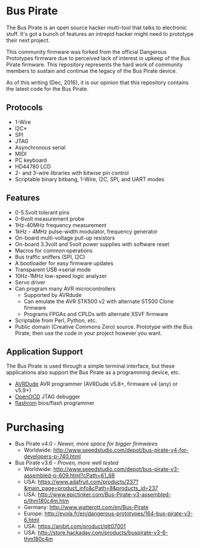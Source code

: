 # Bus Pirate
The Bus Pirate is an open source hacker multi-tool that talks to electronic stuff. It's got a bunch of features an intrepid hacker might need to prototype their next project.

This community firmware was forked from the official Dangerous Prototypes firmware due to perceived lack of interest in upkeep of the Bus Pirate firmware.  This repository represents the hard work of community members to sustain and continue the legacy of the Bus Pirate device.

As of this writing (Dec, 2016), it is our opinion that this repository contains the latest code for the Bus Pirate.

## Protocols
    
* 1-Wire
* I2C*
* SPI
* JTAG
* Asynchronous serial
* MIDI
* PC keyboard
* HD44780 LCD
* 2- and 3-wire libraries with bitwise pin control
* Scriptable binary bitbang, 1-Wire, I2C, SPI, and UART modes 

## Features

* 0-5.5volt tolerant pins
* 0-6volt measurement probe
* 1Hz-40MHz frequency measurement
* 1kHz - 4MHz pulse-width modulator, frequency generator
* On-board multi-voltage pull-up resistors
* On-board 3.3volt and 5volt power supplies with software reset
* Macros for common operations
* Bus traffic sniffers (SPI, I2C)
* A bootloader for easy firmware updates
* Transparent USB->serial mode
* 10Hz-1MHz low-speed logic analyzer
* Servo driver
* Can program many AVR microcontrollers
  * Supported by AVRdude
  * Can emulate the AVR STK500 v2 with alternate ST500 Clone firmware 
  * Programs FPGAs and CPLDs with alternate XSVF firmware
* Scriptable from Perl, Python, etc.
* Public domain (Creative Commons Zero) source. Prototype with the Bus Pirate, then use the code in your project however you want. 

## Application Support
The Bus Pirate is used through a simple terminal interface, but these applications also support the Bus Pirate as a programming device, etc.

* [AVRDude] AVR programmer (AVRDude v5.8+, firmware v4 (any) or v5.9+)
* [OpenOCD] JTAG debugger
* [flashrom] bios/flash programmer 


# Purchasing

* Bus Pirate v4.0 - *Newer, more space for bigger firmwares*
  * Worldwide: <http://www.seeedstudio.com/depot/bus-pirate-v4-for-developers-p-740.html>
* Bus Pirate v3.6 - *Proven, more well tested*
  * Worldwide: <http://www.seeedstudio.com/depot/bus-pirate-v3-assembled-p-609.html?cPath=61_68>
  * USA: <https://www.adafruit.com/products/237?&main_page=product_info&cPath=8&products_id=237>
  * USA: <http://www.epictinker.com/Bus-Pirate-v3-assembled-p/thm180c4m.htm>
  * Germany: <http://www.watterott.com/en/Bus-Pirate>
  * Europe: <http://evola.fr/en/dangerous-prototypes/164-bus-pirate-v3-6.html>
  * USA: <https://anibit.com/product/ptt07001>
  * USA: <http://store.hackaday.com/products/buspirate-v3-6-thm180c4m>

[OpenOCD]: http://openocd.org
[AVRDude]: http://www.nongnu.org/avrdude
[flashrom]: https://www.flashrom.org/Flashrom
